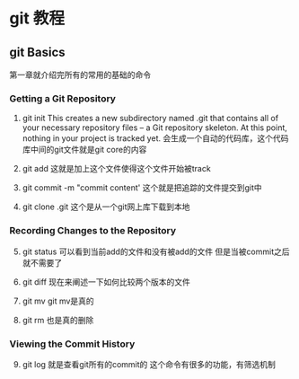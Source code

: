 # git 教程

## git Basics
第一章就介绍完所有的常用的基础的命令

### Getting a Git Repository
1. git init
This creates a new subdirectory named .git that contains all of your necessary repository files – a Git repository skeleton. At this point, nothing in your project is tracked yet. 
会生成一个自动的代码库，这个代码库中间的git文件就是git core的内容

2. git add
这就是加上这个文件使得这个文件开始被track

3. git commit -m "commit content'
这个就是把追踪的文件提交到git中

4. git clone .git
这个是从一个git网上库下载到本地

### Recording Changes to the Repository
5. git status
可以看到当前add的文件和没有被add的文件
但是当被commit之后就不需要了

6. git diff
现在来阐述一下如何比较两个版本的文件

7. git mv
git mv是真的

8. git rm
也是真的删除

### Viewing the Commit History
9. git log
就是查看git所有的commit的
这个命令有很多的功能，有筛选机制

